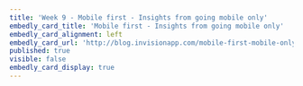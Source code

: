 ```yaml
---
title: 'Week 9 - Mobile first - Insights from going mobile only'
embedly_card_title: 'Mobile first - Insights from going mobile only'
embedly_card_alignment: left
embedly_card_url: 'http://blog.invisionapp.com/mobile-first-mobile-only/'
published: true
visible: false
embedly_card_display: true
---
```

